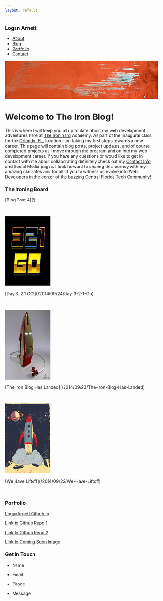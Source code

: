 ```yaml
---
layout: default
---
```



<div id="navbar" >
    <h3 id="mainname"> Logan Arnett</h3>
    <div id="navbar-right">
    <ul id="nav">
        <li><a href="/">About</a></li>
        <li><a href="/">Blog</a></li>
        <li><a href="/">Portfolio</a></li>
        <li><a href="/">Contact</a></li>
    </ul>
    </div>
</div>

<p id ="banner"><img  src="images/paintbg.jpg" alt="images/wolvevo.png"></p>

# Welcome to The Iron Blog!
This is where I will keep you all up to date about my web development
adventures here at [The Iron Yard](http://theironyard.com/) Academy. As part
of the inaugural class for the [Orlando, FL](http://theironyard.com/locations/orlando/), location I
am taking my first steps towards a new career. This page will contain blog posts,
project updates, and of course completed projects as I move through the program
and on into my web development career. If you have any questions or would like 
to get in contact with me about collaborating definitely check out my [Contact Info](#contact)
and Social Media pages. I look forward to sharing this journey with my amazing
classates and for all of you to witness us evolve into Web Developers in the 
center of the buzzing Central Florida Tech Community!

<div id="ironing-board">
<h3>The Ironing Board</h3>

<p>[Blog Post 4](/)<p></br>

<img src="images/321go.jpg" alt="" width="150" height="230"></br>
<p>[Day 3..2.1 GO!](/2014/09/24/Day-3-2-1-Go)</p></br>

<img src="images/ironman.jpg" alt="" width="150" height="230"></br>
<p>[The Iron Blog Has Landed](/2014/09/23/The-Iron-Blog-Has-Landed)</p></br>

<img src="images/liftoff.png" alt="" width="150" height="230"></br>
<p>[We Have Liftoff](/2014/09/22/We-Have-Liftoff)</p></br>
</div>


### Portfolio

[LoganArnett.Github.io](https://github.com/LoganArnett/LoganArnett.github.io)

[Link to Github Repo 1](/)

[Link to Github Repo 2](/)

[Link to Coming Soon Image](/)

### Get in Touch

* Name

* Email
 
* Phone

* Message






